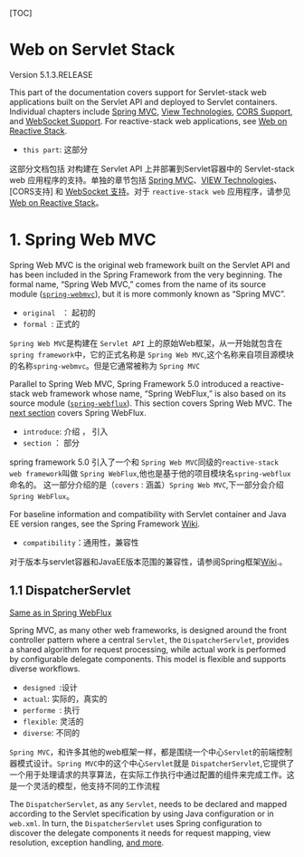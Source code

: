 [TOC]

# Web on Servlet Stack

Version 5.1.3.RELEASE

This part of the documentation covers support for Servlet-stack web applications built on the Servlet API and deployed to Servlet containers. Individual chapters include [Spring MVC](https://docs.spring.io/spring/docs/5.1.3.RELEASE/spring-framework-reference/web.html#mvc), [View Technologies](https://docs.spring.io/spring/docs/5.1.3.RELEASE/spring-framework-reference/web.html#mvc-view), [CORS Support](https://docs.spring.io/spring/docs/5.1.3.RELEASE/spring-framework-reference/web.html#mvc-cors), and [WebSocket Support](https://docs.spring.io/spring/docs/5.1.3.RELEASE/spring-framework-reference/web.html#websocket). For reactive-stack web applications, see [Web on Reactive Stack](https://docs.spring.io/spring/docs/5.1.3.RELEASE/spring-framework-reference/web-reactive.html#spring-web-reactive).

* `this part`: 这部分

这部分文档包括 对构建在 Servlet API 上并部署到Servlet容器中的 Servlet-stack web 应用程序的支持。单独的章节包括 [Spring MVC]()、[VIEW Technologies]()、[CORS支持] 和 [WebSocket 支持]()。对于 `reactive-stack web` 应用程序，请参见 [Web on Reactive Stack]()。

# 1. Spring Web MVC

Spring Web MVC is the original web framework built on the Servlet API and has been included in the Spring Framework from the very beginning. The formal name, “Spring Web MVC,” comes from the name of its source module ([`spring-webmvc`](https://github.com/spring-projects/spring-framework/tree/master/spring-webmvc)), but it is more commonly known as “Spring MVC”.

- `original ` ： 起初的
- `formal `: 正式的

`Spring Web MVC`是构建在 `Servlet API` 上的原始Web框架，从一开始就包含在`spring framework`中，它的正式名称是 `Spring Web MVC`,这个名称来自项目源模块的名称`spring-webmvc`。但是它通常被称为 `Spring MVC`

Parallel to Spring Web MVC, Spring Framework 5.0 introduced a reactive-stack web framework whose name, “Spring WebFlux,” is also based on its source module ([`spring-webflux`](https://github.com/spring-projects/spring-framework/tree/master/spring-webflux)). This section covers Spring Web MVC. The [next section](https://docs.spring.io/spring/docs/5.1.3.RELEASE/spring-framework-reference/web-reactive.html#spring-web-reactive) covers Spring WebFlux.

- `introduce`: 介绍 ， 引入
- `section` ： 部分

spring framework 5.0 引入了一个和 `Spring Web MVC`同级的`reactive-stack web framework`叫做 `Spring WebFlux`,他也是基于他的项目模块名`spring-webflux`命名的。 这一部分介绍的是（`covers` : 涵盖）`Spring Web MVC`,下一部分会介绍 `Spring WebFlux`。

For baseline information and compatibility with Servlet container and Java EE version ranges, see the Spring Framework [Wiki](https://github.com/spring-projects/spring-framework/wiki/Spring-Framework-Versions).

* `compatibility`：通用性，兼容性

对于版本与servlet容器和JavaEE版本范围的兼容性，请参阅Spring框架[Wiki](https://github.com/spring-projects/spring-framework/wiki/Spring-Framework-Versions).。

## 1.1 DispatcherServlet

[Same as in Spring WebFlux](https://docs.spring.io/spring/docs/5.1.3.RELEASE/spring-framework-reference/web-reactive.html#webflux-dispatcher-handler)

Spring MVC, as many other web frameworks, is designed around the front controller pattern where a central `Servlet`, the `DispatcherServlet`, provides a shared algorithm for request processing, while actual work is performed by configurable delegate components. This model is flexible and supports diverse workflows.

* `designed `:设计
* `actual`: 实际的，真实的
* `performe `: 执行
* `flexible`: 灵活的
* `diverse`: 不同的

`Spring MVC`，和许多其他的web框架一样，都是围绕一个中心`Servlet`的前端控制器模式设计。`Spring MVC`中的这个中心`Servlet`就是 `DispatcherServlet`,它提供了一个用于处理请求的共享算法，在实际工作执行中通过配置的组件来完成工作。这是一个灵活的模型，他支持不同的工作流程

The `DispatcherServlet`, as any `Servlet`, needs to be declared and mapped according to the Servlet specification by using Java configuration or in `web.xml`. In turn, the `DispatcherServlet` uses Spring configuration to discover the delegate components it needs for request mapping, view resolution, exception handling, [and more](https://docs.spring.io/spring/docs/5.1.3.RELEASE/spring-framework-reference/web.html#mvc-servlet-special-bean-types).

